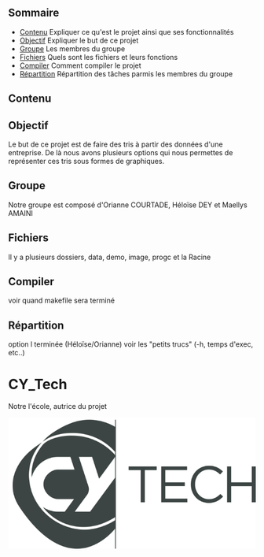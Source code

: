 ## Sommaire
- [Contenu](#contenu) Expliquer ce qu'est le projet ainsi que ses fonctionnalités
- [Objectif](#objectif) Expliquer le but de ce projet
- [Groupe](#groupe) Les membres du groupe 
- [Fichiers](#fichiers) Quels sont les fichiers et leurs fonctions
- [Compiler](#compiler) Comment compiler le projet
- [Répartition](#répartition) Répartition des tâches parmis les membres du groupe

## Contenu

## Objectif 

Le but de ce projet est de faire des tris à partir des données d'une entreprise. De là nous avons plusieurs options qui nous permettes de représenter ces tris sous formes de graphiques.

## Groupe 

Notre groupe est composé d'Orianne COURTADE, Héloïse DEY et Maellys AMAINI

## Fichiers

Il y a plusieurs dossiers, data, demo, image, progc et la Racine

## Compiler 

voir quand makefile sera terminé 

## Répartition 

option l terminée (Héloïse/Orianne)
voir les "petits trucs" (-h, temps d'exec, etc..)

# CY_Tech

Notre l'école, autrice du projet

![CYTECH](https://github.com/Sikaaaa/CY_Truck/blob/main/CY_Tech_logo.jpg)

